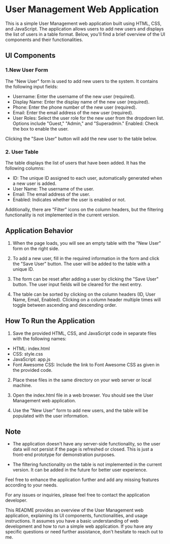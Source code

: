 # User Management Web Application

This is a simple User Management web application built using HTML, CSS, and JavaScript. The application allows users to add new users and displays the list of users in a table format. Below, you'll find a brief overview of the UI components and their functionalities.

## UI Components

### 1.New User Form

The "New User" form is used to add new users to the system. It contains the following input fields:

- Username: Enter the username of the new user (required).
- Display Name: Enter the display name of the new user (required).
- Phone: Enter the phone number of the new user (required).
- Email: Enter the email address of the new user (required).
- User Roles: Select the user role for the new user from the dropdown list. Options include "Guest," "Admin," and "Superadmin."
  Enabled: Check the box to enable the user.

Clicking the "Save User" button will add the new user to the table below.

### 2. User Table

The table displays the list of users that have been added. It has the following columns:

- ID: The unique ID assigned to each user, automatically generated when a new user is added.
- User Name: The username of the user.
- Email: The email address of the user.
- Enabled: Indicates whether the user is enabled or not.

Additionally, there are "Filter" icons on the column headers, but the filtering functionality is not implemented in the current version.

## Application Behavior

1. When the page loads, you will see an empty table with the "New User" form on the right side.

2. To add a new user, fill in the required information in the form and click the "Save User" button. The user will be added to the table with a unique ID.

3. The form can be reset after adding a user by clicking the "Save User" button. The user input fields will be cleared for the next entry.

4. The table can be sorted by clicking on the column headers (ID, User Name, Email, Enabled). Clicking on a column header multiple times will toggle between ascending and descending order.

## How To Run the Application

1. Save the provided HTML, CSS, and JavaScript code in separate files with the following names:

- HTML: index.html
- CSS: style.css
- JavaScript: app.js
- Font Awesome CSS: Include the link to Font Awesome CSS as given in the provided code.

2. Place these files in the same directory on your web server or local machine.

3. Open the index.html file in a web browser. You should see the User Management web application.

4. Use the "New User" form to add new users, and the table will be populated with the user information.

## Note

- The application doesn't have any server-side functionality, so the user data will not persist if the page is refreshed or closed. This is just a front-end prototype for demonstration purposes.

- The filtering functionality on the table is not implemented in the current version. It can be added in the future for better user experience.

Feel free to enhance the application further and add any missing features according to your needs.

For any issues or inquiries, please feel free to contact the application developer.

This README provides an overview of the User Management web application, explaining its UI components, functionalities, and usage instructions. It assumes you have a basic understanding of web development and how to run a simple web application. If you have any specific questions or need further assistance, don't hesitate to reach out to me.
